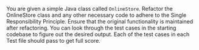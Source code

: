 You are given a simple Java class called `OnlineStore`. Refactor the OnlineStore class and any other necessary code 
to adhere to the Single Responsibility Principle. Ensure that the original functionality is maintained after refactoring.
You can look through the test cases in the starting codebase to figure
out the desired output. Each of the test cases in each Test file should
pass to get full score.